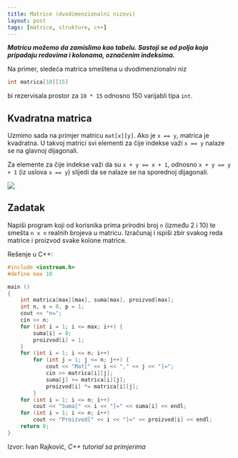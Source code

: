 ```yaml
---
title: Matrice (dvodimenzionalni nizovi)
layout: post
tags: [matrice, strukture, c++]
---
```


***Matricu možemo da zamislimo kao tabelu. Sastoji se od polja koja pripadaju redovima i kolonama, označenim indeksima.***

Na primer, sledeća matrica smeštena u dvodimenzionalni niz

```cpp
int matrica[10][15]
```

bi rezervisala prostor za `10 * 15` odnosno 150 varijabli tipa `int`.

## Kvadratna matrica

Uzmimo sada na primjer matricu `mat[x][y]`. Ako je `x == y`, matrica je kvadratna. U takvoj matrici svi elementi za čije indekse važi `x == y` nalaze se na glavnoj dijagonali.

Za elemente za čije indekse važi da su `x + y == x + 1`, odnosno `x + y == y + 1` (iz uslova `x == y`) slijedi da se nalaze se na sporednoj dijagonali.

![](https://upload.wikimedia.org/wikipedia/commons/thumb/d/d7/Las_filas_003.jpg/640px-Las_filas_003.jpg)

## Zadatak

Napiši program koji od korisnika prima prirodni broj `n` (između 2 i 10) te smešta `n x n` realnih brojeva u matricu. Izračunaj i ispiši zbir svakog reda matrice i proizvod svake kolone matrice.

Rešenje u C++:

```cpp
#include <iostream.h>
#define max 10

main ()
{
    int matrica[max][max], suma[max], proizvod[max];
    int n, s = 0, p = 1;
    cout << "n=";
    cin >> n;
    for (int i = 1; i <= max; i++) {
        suma[i] = 0;
        proizvod[i] = 1;
    }
    for (int i = 1; i <= n; i++)
        for (int j = 1; j <= n; j++) {
            cout << "Mat[" << i << "," << j << "]=";
            cin >> matrica[i][j];
            suma[j] += matrica[i][j];
            proizvod[i] *= matrica[i][j];
        }
    for (int i = 1; i <= n; i++)
        cout << "Suma[" << i << "]=" << suma[i] << endl;
    for (int i = 1; i <= n; i++)
        cout << "Proizvod[" << i << "]=" << proizvod[i] << endl;
    return 0;
}
```

Izvor: Ivan Rajković, *C++ tutorial sa primjerima*

